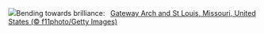 ![](https://www.bing.com/th?id=OHR.StLouisArch_EN-GB0667383384_UHD.jpg&w=1000)Bending towards brilliance:&nbsp;&ensp;[Gateway Arch and St Louis, Missouri, United States (© f11photo/Getty Images)](https://www.bing.com/th?id=OHR.StLouisArch_EN-GB0667383384_UHD.jpg)
<br><br/>
